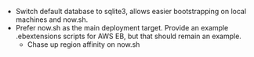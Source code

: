 - Switch default database to sqlite3, allows easier bootstrapping on local
  machines and now.sh.
- Prefer now.sh as the main deployment target. Provide an example .ebextensions
  scripts for AWS EB, but that should remain an example.
  - Chase up region affinity on now.sh
